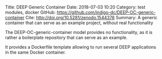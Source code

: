 Title: DEEP Generic Container
Date: 2018-07-03 10:20
Category: test modules, docker
GitHub: https://github.com/indigo-dc/DEEP-OC-generic-container
Cite: http://doi.org/10.5281/zenodo.1544378
Summary: A generic container that can serve as an example project,
    without real functionality

The DEEP-OC-generic-container model provides no functionality, as it is rather
a boilerplate repository that can serve as an example.

It provides a Dockerfile template allowing to run several DEEP applications in
the same Docker container.
